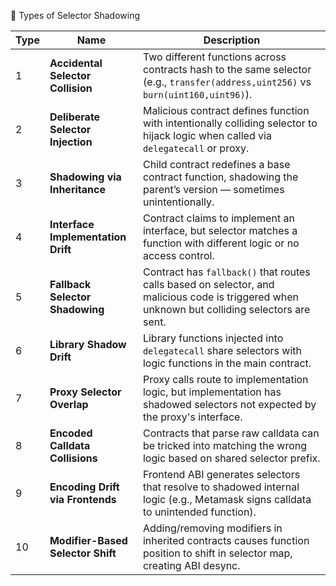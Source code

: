 🔢 Types of Selector Shadowing

| Type | Name                               | Description                                                                                                                                   |
| ---- | ---------------------------------- | --------------------------------------------------------------------------------------------------------------------------------------------- |
| 1    | **Accidental Selector Collision**  | Two different functions across contracts hash to the same selector (e.g., `transfer(address,uint256)` vs `burn(uint160,uint96)`).             |
| 2    | **Deliberate Selector Injection**  | Malicious contract defines function with intentionally colliding selector to hijack logic when called via `delegatecall` or proxy.            |
| 3    | **Shadowing via Inheritance**      | Child contract redefines a base contract function, shadowing the parent’s version — sometimes unintentionally.                                |
| 4    | **Interface Implementation Drift** | Contract claims to implement an interface, but selector matches a function with different logic or no access control.                         |
| 5    | **Fallback Selector Shadowing**    | Contract has `fallback()` that routes calls based on selector, and malicious code is triggered when unknown but colliding selectors are sent. |
| 6    | **Library Shadow Drift**           | Library functions injected into `delegatecall` share selectors with logic functions in the main contract.                                     |
| 7    | **Proxy Selector Overlap**         | Proxy calls route to implementation logic, but implementation has shadowed selectors not expected by the proxy's interface.                   |
| 8    | **Encoded Calldata Collisions**    | Contracts that parse raw calldata can be tricked into matching the wrong logic based on shared selector prefix.                               |
| 9    | **Encoding Drift via Frontends**   | Frontend ABI generates selectors that resolve to shadowed internal logic (e.g., Metamask signs calldata to unintended function).              |
| 10   | **Modifier-Based Selector Shift**  | Adding/removing modifiers in inherited contracts causes function position to shift in selector map, creating ABI desync.                      |
